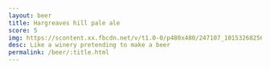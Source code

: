 ```yaml
---
layout: beer
title: Hargreaves hill pale ale
score: 5
img: https://scontent.xx.fbcdn.net/v/t1.0-0/p480x480/247107_10153268256703745_3742881335896716752_n.jpg?oh=550232af6cc77231afd239502668fbff&oe=5916C42C
desc: Like a winery pretending to make a beer
permalink: /beer/:title.html
---
```

